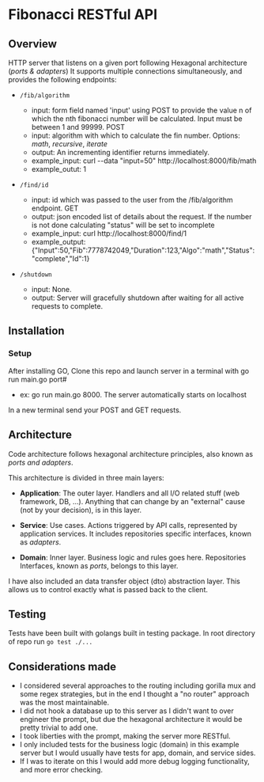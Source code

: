 # Fibonacci RESTful API

## Overview
HTTP server that listens on a given port following Hexagonal architecture (*ports & adapters*)
It supports multiple connections simultaneously, and provides the following endpoints:

 - `/fib/algorithm`
    - input: form field named 'input' using POST to provide the value n of which the nth fibonacci number will be calculated. Input must be between 1 and 99999. POST
    - input: algorithm with which to calculate the fin number. Options: *math*, *recursive*, *iterate*
    - output: An incrementing identifier returns immediately.
    - example_input: curl --data "input=50" http://localhost:8000/fib/math
    - example_outut: 1
 
  - `/find/id`
    - input: id which was passed to the user from the /fib/algorithm endpoint. GET
    - output: json encoded list of details about the request. If the number is not done calculating "status" will be set to incomplete
    - example_input: curl http://localhost:8000/find/1
    - example_output: {"Input":50,"Fib":7778742049,"Duration":123,"Algo":"math","Status":"complete","Id":1}
 
 - `/shutdown`
    - input: None. 
    - output: Server will gracefully shutdown after waiting for all active requests to complete.
    

## Installation
### Setup

After installing GO, Clone this repo and launch server in a terminal with go run main.go port#
  - ex: go run main.go 8000. The server automatically starts on localhost

In a new terminal send your POST and GET requests.

## Architecture

Code architecture follows hexagonal architecture principles, also known as *ports and adapters*.

This architecture is divided in three main layers:

- **Application**:  The outer layer. Handlers and all I/O related stuff (web framework, DB, ...). Anything that can change by an "external" cause (not by your decision), is in this layer. 

- **Service**: Use cases. Actions triggered by API calls, represented by application services. It includes repositories specific interfaces, known as *adapters*.

- **Domain**: Inner layer. Business logic and rules goes here. Repositories Interfaces, known as *ports*, belongs to this layer.

I have also included an data transfer object (dto) abstraction layer. This allows us to control exactly what is passed back to the client.

## Testing 

Tests have been built with golangs built in testing package. In root directory of repo run `go test ./...`

## Considerations made

- I considered several approaches to the routing including gorilla mux and some regex strategies, but in the end I thought a "no router" approach was the most maintainable.  
- I did not hook a database up to this server as I didn't want to over engineer the prompt, but due the hexagonal architecture it would be pretty trivial to add one. 
- I took liberties with the prompt, making the server more RESTful.
- I only included tests for the business logic (domain) in this example server but I would usually have tests for app, domain, and service sides.
- If I was to iterate on this I would add more debug logging functionality, and more error checking. 
